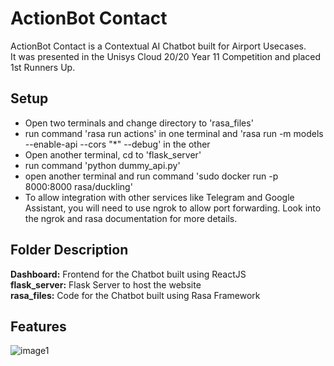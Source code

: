 # ActionBot Contact
ActionBot Contact is a Contextual AI Chatbot built for Airport Usecases.<br>
It was presented in the Unisys Cloud 20/20 Year 11 Competition and placed 1st Runners Up.<br>

## Setup
* Open two terminals and change directory to 'rasa_files'
* run command 'rasa run actions' in one terminal and 'rasa run -m models --enable-api --cors "*" --debug' in the other
* Open another terminal, cd to 'flask_server'
* run command 'python dummy_api.py'
* open another terminal and run command 'sudo docker run -p 8000:8000 rasa/duckling'
* To allow integration with other services like Telegram and Google Assistant, you will need to use ngrok to allow port forwarding. Look into the ngrok and rasa documentation for more details.
  
## Folder Description
**Dashboard:** Frontend for the Chatbot built using ReactJS<br>
**flask_server:** Flask Server to host the website<br>
**rasa_files:** Code for the Chatbot built using Rasa Framework<br>

## Features

![image1](https://github.com/pranavh4/ActionBot_Contact/assets/45517185/26ddf465-7759-4da9-8fc2-4de02bfedb39)
